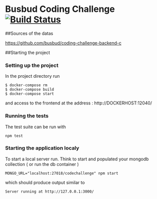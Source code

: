 # Busbud Coding Challenge [![Build Status](https://circleci.com/gh/busbud/coding-challenge-backend-c/tree/master.png?circle-token=6e396821f666083bc7af117113bdf3a67523b2fd)](https://circleci.com/gh/busbud/coding-challenge-backend-c)

##Sources of the datas

https://github.com/busbud/coding-challenge-backend-c

##Starting the project
### Setting up the project

In the project directory run 

```
$ docker-compose rm
$ docker-compose build
$ docker-compose start
```

and access to the frontend at the address : http://DOCKERHOST:12040/

### Running the tests

The test suite can be run with

```
npm test
```

### Starting the application localy

To start a local server run. Think to start and populated your mongodb collection ( or run the db container ) 

```
MONGO_URL="localhost:27018/codechallenge" npm start
```

which should produce output similar to

```
Server running at http://127.0.0.1:3000/
```

